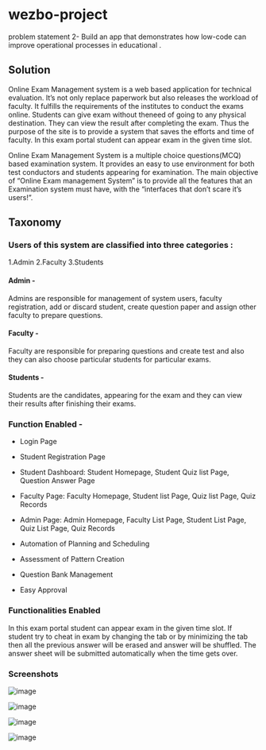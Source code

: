# wezbo-project
problem statement 2- Build an app that demonstrates how low-code can improve operational processes in educational .


## Solution
Online Exam Management system is a web based application for technical evaluation. It’s not only replace paperwork but also releases the workload of faculty. 
It fulfills the requirements of the institutes to conduct the exams online. Students can give exam without theneed of going to any physical destination. 
They can view the result after completing the exam. Thus the purpose of the site is to provide a system that saves the efforts and time of faculty. In this exam portal student can appear exam in the given time slot.

Online Exam Management System is a multiple choice questions(MCQ) based examination system. It provides an easy to use environment for both test conductors and 
students appearing for examination. The main objective of “Online Exam management System” is to provide all the features that an Examination system must have, 
with the “interfaces that don’t scare it’s users!”.


## Taxonomy

### Users of this system are classified into three categories :
1.Admin
2.Faculty
3.Students

#### Admin -
Admins are responsible for management  of system users, faculty registration, add or discard student, create question paper and assign other faculty to 
prepare questions.

#### Faculty -
Faculty are responsible for preparing questions and create test and also they can also choose particular students for particular exams.

#### Students -
Students are the candidates, appearing for the exam and they can view their results after finishing their exams.

### Function Enabled - 

* Login Page

* Student Registration Page


* Student Dashboard:
Student Homepage, 
Student Quiz list Page, 
Question Answer Page

* Faculty Page:
Faculty Homepage,
Student list Page,
Quiz list Page,
Quiz Records

* Admin Page:
Admin Homepage,
Faculty List Page,
Student List Page,
Quiz List Page,
Quiz Records

* Automation of Planning and Scheduling

* Assessment of Pattern Creation

* Question Bank Management

* Easy Approval

### Functionalities Enabled

In this exam portal student can appear exam in the given time slot. If student try to cheat in exam by changing the tab or by minimizing the tab then all the previous answer will be erased and answer will be shuffled. The answer sheet will be submitted automatically when the time gets over.

### Screenshots

![image](https://user-images.githubusercontent.com/86170386/182027539-9f74676e-55f2-41a3-9c6d-72e4533025f2.png)


![image](https://user-images.githubusercontent.com/86170386/182028805-ecff418f-134a-4b1d-b6a0-d9a6a7f80fb5.png)

![image](https://user-images.githubusercontent.com/86170386/182028843-99278c90-8934-4781-946c-958e50846627.png)

![image](https://user-images.githubusercontent.com/86170386/182028901-63c3ecea-0540-4ff2-bff5-02590a489682.png)



